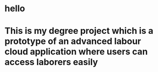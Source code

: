 <h1> <b>hello</b><h1>
<font >This is my degree project which is a prototype of an advanced labour cloud application where users can access laborers easily</font>
